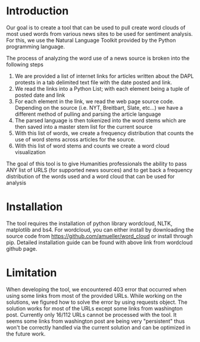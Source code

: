 # Introduction

Our goal is to create a tool that can be used to pull create word clouds of most used words from various news sites to be used for sentiment analysis. For this, we use the Natural Language Toolkit provided by the Python programming language.

The process of analyzing the word use of a news source is broken into the following steps

1. We are provided a list of internet links for articles written about the DAPL protests in a tab delimited text file with the date posted and link.
2. We read the links into a Python List; with each element being a tuple of posted date and link
3. For each element in the link, we read the web page source code. Depending on the source (i.e. NYT, Breitbart, Slate, etc…) we have a different method of pulling and parsing the article language
4. The parsed language  is then tokenized into the word stems which are then saved into a master stem list for the current source
5. With this list of words, we create a frequency distribution that counts the use of word stems across articles for the source.
6. With this list of word stems and counts we create a word cloud visualization
 
The goal of this tool is to give Humanities professionals the ability to pass ANY list of URLS (for supported news sources) and to get back a frequency distribution of the words used and a word cloud that can be used for analysis



# Installation

The tool requires the installation of python library wordcloud, NLTK, matplotlib and bs4. For wordcloud, you can either install by downloading the source code from https://github.com/amueller/word_cloud or install through pip. Detailed installation guide can be found with above link from wordcloud github page.


# Limitation

When developing the tool, we encountered 403 error that occurred when using some links from most of the provided URLs. While working on the solutions, we figured how to solve the error by using requests object. The solution works for most of the URLs except some links from washington post. Currently only 16/112 URLs cannot be processed with the tool. It seems some links from washington post are being very "persistent" thus won't be correctly handled via the current solution and can be optimized in the future work.
